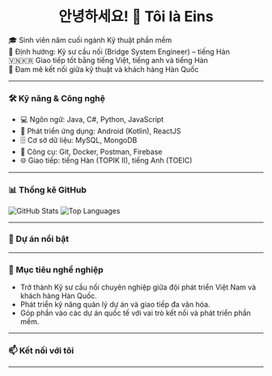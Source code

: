 <h1 align="center">안녕하세요! 👋 Tôi là Eins</h1>

🎓 Sinh viên năm cuối ngành Kỹ thuật phần mềm  
🌉 Định hướng: Kỹ sư cầu nối (Bridge System Engineer) – tiếng Hàn  
🇻🇳🇰🇷 Giao tiếp tốt bằng tiếng Việt, tiếng anh và tiếng Hàn  
💼 Đam mê kết nối giữa kỹ thuật và khách hàng Hàn Quốc  

---

### 🛠️ Kỹ năng & Công nghệ

- 💻 Ngôn ngữ: Java, C#, Python, JavaScript
- 📱 Phát triển ứng dụng: Android (Kotlin), ReactJS
- 🗄️ Cơ sở dữ liệu: MySQL, MongoDB
- 🔧 Công cụ: Git, Docker, Postman, Firebase
- 🌐 Giao tiếp: tiếng Hàn (TOPIK II), tiếng Anh (TOEIC)

---

### 📊 Thống kê GitHub

![GitHub Stats](https://github-readme-stats.vercel.app/api?username=duoc2510&show_icons=true&theme=tokyonight)
![Top Languages](https://github-readme-stats.vercel.app/api/top-langs/?username=duoc2510&layout=compact&theme=tokyonight)

---

### 🌟 Dự án nổi bật



---

### 🤝 Mục tiêu nghề nghiệp

- Trở thành Kỹ sư cầu nối chuyên nghiệp giữa đội phát triển Việt Nam và khách hàng Hàn Quốc.
- Phát triển kỹ năng quản lý dự án và giao tiếp đa văn hóa.
- Góp phần vào các dự án quốc tế với vai trò kết nối và phát triển phần mềm.

---

### 📫 Kết nối với tôi



---

